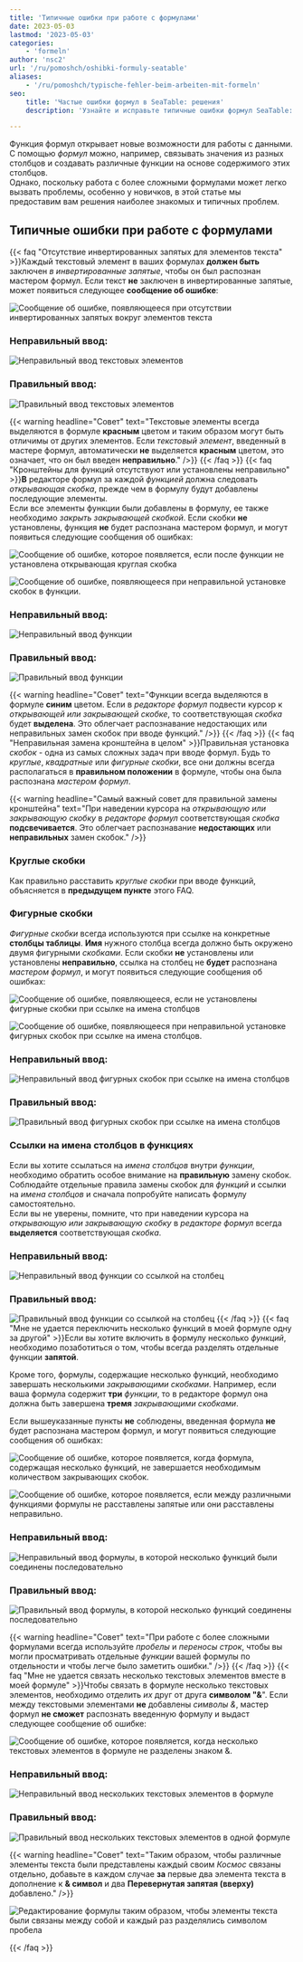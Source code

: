 ```yaml
---
title: 'Типичные ошибки при работе с формулами'
date: 2023-05-03
lastmod: '2023-05-03'
categories:
    - 'formeln'
author: 'nsc2'
url: '/ru/pomoshch/oshibki-formuly-seatable'
aliases:
    - '/ru/pomoshch/typische-fehler-beim-arbeiten-mit-formeln'
seo:
    title: 'Частые ошибки формул в SeaTable: решения'
    description: 'Узнайте и исправьте типичные ошибки формул SeaTable: кавычки, скобки, запятые и ссылки на столбцы для простых и правильных вычислений.'

---
```


Функция формул открывает новые возможности для работы с данными. С помощью _формул_ можно, например, связывать значения из разных столбцов и создавать различные функции на основе содержимого этих столбцов.  
Однако, поскольку работа с более сложными формулами может легко вызвать проблемы, особенно у новичков, в этой статье мы предоставим вам решения наиболее знакомых и типичных проблем.

## Типичные ошибки при работе с формулами

{{< faq "Отсутствие инвертированных запятых для элементов текста" >}}Каждый текстовый элемент в ваших формулах **должен быть** заключен _в инвертированные запятые_, чтобы он был распознан мастером формул. Если текст **не** заключен в инвертированные запятые, может появиться следующее **сообщение об ошибке**:

![Сообщение об ошибке, появляющееся при отсутствии инвертированных запятых вокруг элементов текста](images/Fehlermeldung-fehlende-Anfuehrungszeichen-bei-Textelementen.png)

### Неправильный ввод:

![Неправильный ввод текстовых элементов](images/fehlerhafte-eingabe-anfuehrungszeichen.png)

### Правильный ввод:

![Правильный ввод текстовых элементов](images/richtige-eingabe-anfuehrungszeichen.png)

{{< warning  headline="Совет"  text="Текстовые элементы всегда выделяются в формуле **красным** цветом и таким образом могут быть отличимы от других элементов. Если _текстовый элемент_, введенный в мастере формул, автоматически **не** выделяется **красным** цветом, это означает, что он был введен **неправильно**." />}}
{{< /faq >}}
{{< faq "Кронштейны для функций отсутствуют или установлены неправильно" >}}**В** редакторе формул за каждой _функцией_ должна следовать _открывающая скобка_, прежде чем в формулу будут добавлены последующие элементы.  
Если все элементы функции были добавлены в формулу, ее также необходимо _закрыть закрывающей скобкой_. Если скобки **не** установлены, функция **не** будет распознана мастером формул, и могут появиться следующие сообщения об ошибках:

![Сообщение об ошибке, которое появляется, если после функции не установлена открывающая круглая скобка](images/Fehlermeldung-bei-fehlender-Klammer-nach-einer-Funktion.png)

![Сообщение об ошибке, появляющееся при неправильной установке скобок в функции.](images/fehlermeldung-klammern-bei-funktion-falsch-gesetzt.png)

### Неправильный ввод:

![Неправильный ввод функции](images/fehlerhafte-eingabe-funktion-1.png)

### Правильный ввод:

![Правильный ввод функции](images/korrekte-eingabe-funktion-1.png)

{{< warning  headline="Совет"  text="Функции всегда выделяются в формуле **синим** цветом. Если в _редакторе формул_ подвести курсор к _открывающей или закрывающей скобке_, то соответствующая _скобка_ будет **выделена**. Это облегчает распознавание недостающих или неправильных замен скобок при вводе функций." />}}
{{< /faq >}}
{{< faq "Неправильная замена кронштейна в целом" >}}Правильная установка _скобок_ - одна из самых сложных задач при вводе формул. Будь то _круглые_, _квадратные_ или _фигурные_ _скобки_, все они должны всегда располагаться в **правильном положении** в формуле, чтобы она была распознана _мастером формул_.

{{< warning  headline="Самый важный совет для правильной замены кронштейна"  text="При наведении курсора на _открывающую или закрывающую скобку_ в _редакторе формул_ соответствующая _скобка_ **подсвечивается**. Это облегчает распознавание **недостающих** или **неправильных** замен скобок." />}}

### Круглые скобки

Как правильно расставить _круглые скобки_ при вводе функций, объясняется в **предыдущем пункте** этого FAQ.

### Фигурные скобки

_Фигурные скобки_ всегда используются при ссылке на конкретные **столбцы таблицы**. **Имя** нужного столбца всегда должно быть окружено двумя фигурными _скобками_. Если скобки **не** установлены или установлены **неправильно**, ссылка на столбец не **будет** распознана _мастером формул_, и могут появиться следующие сообщения об ошибках:

![Сообщение об ошибке, появляющееся, если не установлены фигурные скобки при ссылке на имена столбцов](images/fehlermeldung-keine-geschweiften-klammern.png)

![Сообщение об ошибке, появляющееся при неправильной установке фигурных скобок при ссылке на имена столбцов.](images/fehlermeldung-geschweifte-klammern-falsch-gesetzt-1.png)

### Неправильный ввод:

![Неправильный ввод фигурных скобок при ссылке на имена столбцов](images/fehlerhafte-eingabe-geschweifte-klammern-1.png)

### Правильный ввод:

![Правильный ввод фигурных скобок при ссылке на имена столбцов](images/korrekte-eingabe.geschweifte-klammern.png)

### Ссылки на имена столбцов в функциях

Если вы хотите ссылаться на _имена столбцов_ внутри _функции_, необходимо обратить особое внимание на **правильную** замену скобок. Соблюдайте отдельные правила замены скобок для _функций_ и ссылки на _имена столбцов_ и сначала попробуйте написать формулу самостоятельно.  
Если вы не уверены, помните, что при наведении курсора на _открывающую или закрывающую_ _скобку_ в _редакторе формул_ всегда **выделяется** соответствующая _скобка_.

### Неправильный ввод:

![Неправильный ввод функции со ссылкой на столбец](images/fehlerhafte-eingabe-einer-funktion-mit-spaltenverweis.png)

### Правильный ввод:

![Правильный ввод функции со ссылкой на столбец](images/korrekte-eingabe-einer-funktion-mit-spaltenverweis.png)
{{< /faq >}}
{{< faq "Мне не удается переключить несколько функций в моей формуле одну за другой" >}}Если вы хотите включить в формулу несколько _функций_, необходимо позаботиться о том, чтобы всегда разделять отдельные функции **запятой**.

Кроме того, формулы, содержащие несколько функций, необходимо завершать несколькими _закрывающими скобками_. Например, если ваша формула содержит **три** _функции_, то в редакторе формул она должна быть завершена **тремя** _закрывающими скобками_.

Если вышеуказанные пункты **не** соблюдены, введенная формула **не** будет распознана мастером формул, и могут появиться следующие сообщения об ошибках:

![Сообщение об ошибке, которое появляется, когда формула, содержащая несколько функций, не завершается необходимым количеством закрывающих скобок.](images/fehlermeldung-zu-weinge-klammern-am-ende-der-formel.png)

![Сообщение об ошибке, которое появляется, если между различными функциями формулы не расставлены запятые или они расставлены неправильно.](images/fehlermeldung-falsche-kommasetzung.png)

### Неправильный ввод:

![Неправильный ввод формулы, в которой несколько функций были соединены последовательно ](images/fehlerhafte-eingabe-einer-formel-mit-mehreren-funktionen.png)

### Правильный ввод:

![Правильный ввод формулы, в которой несколько функций соединены последовательно ](images/korrekte-eingabe-formel-mit-mehreren-funktionen.png)

{{< warning  headline="Совет"  text="При работе с более сложными формулами всегда используйте _пробелы_ и _переносы строк_, чтобы вы могли просматривать отдельные _функции_ вашей формулы по отдельности и чтобы легче было заметить ошибки." />}}
{{< /faq >}}
{{< faq "Мне не удается связать несколько текстовых элементов вместе в моей формуле" >}}Чтобы связать в формуле несколько текстовых элементов, необходимо отделить _их_ друг от друга **символом "&**". Если между текстовыми элементами **не** добавлены _символы &_, мастер формул **не сможет** распознать введенную формулу и выдаст следующее сообщение об ошибке:

![Сообщение об ошибке, которое появляется, когда несколько текстовых элементов в формуле не разделены знаком &.](images/Fehlermeldung-bei-fehlendenen-zwischen-Textelementen.png)

### Неправильный ввод:

![Неправильный ввод нескольких текстовых элементов в формуле](images/fehlerhafte-Eingabe-mehrere-Textelemente.png)

### Правильный ввод:

![Правильный ввод нескольких текстовых элементов в одной формуле](images/korrekte-Eingabe-mehrere-Textelemente.png)

{{< warning headline="Совет" text="Таким образом, чтобы различные элементы текста были представлены каждый своим _Космос_ связаны отдельно, добавьте в каждом случае **за** первые два элемента текста в дополнение к **& символ** и два **Перевернутая запятая (вверху)** добавлено." />}}

![Редактирование формулы таким образом, чтобы элементы текста были связаны между собой и каждый раз разделялись символом пробела](images/Leerzeichen-zwischen-Textelementen.png)

{{< /faq >}}
